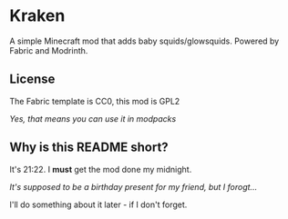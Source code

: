 # Kraken

A simple Minecraft mod that adds baby squids/glowsquids. Powered by Fabric and Modrinth.

## License

The Fabric template is CC0, this mod is GPL2

_Yes, that means you can use it in modpacks_

## Why is this README short?

It's 21:22. I **must** get the mod done my midnight.

_It's supposed to be a birthday present for my friend, but I forogt..._

I'll do something about it later - if I don't forget.

